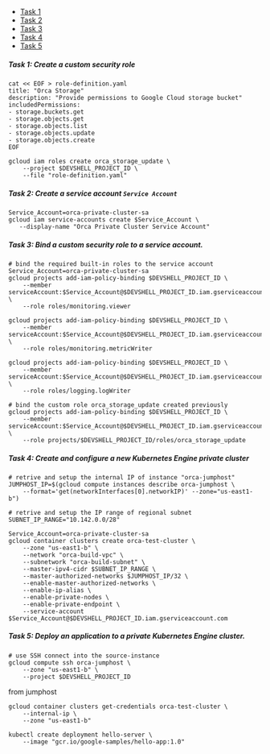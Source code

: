 - [Task 1](#task-1-create-a-custom-security-role)
- [Task 2](#task-2-create-a-service-account-service-account)
- [Task 3](#task-3-bind-a-custom-security-role-to-a-service-account)
- [Task 4](#task-4-create-and-configure-a-new-kubernetes-engine-private-cluster)
- [Task 5](#task-5-deploy-an-application-to-a-private-kubernetes-engine-cluster)


<a id="task-1-create-a-custom-security-role"></a>
##### Task 1: Create a custom security role

``` shell
cat << EOF > role-definition.yaml
title: "Orca Storage"
description: "Provide permissions to Google Cloud storage bucket"
includedPermissions:
- storage.buckets.get
- storage.objects.get
- storage.objects.list
- storage.objects.update
- storage.objects.create
EOF

gcloud iam roles create orca_storage_update \
    --project $DEVSHELL_PROJECT_ID \
    --file "role-definition.yaml"
```

<a id="task-2-create-a-service-account-service-account"></a>
##### Task 2: Create a service account `Service Account`
```shell
Service_Account=orca-private-cluster-sa
gcloud iam service-accounts create $Service_Account \
   --display-name "Orca Private Cluster Service Account"
```

<a id="task-3-bind-a-custom-security-role-to-a-service-account"></a>
##### Task 3: Bind a custom security role to a service account.
```shell
# bind the required built-in roles to the service account
Service_Account=orca-private-cluster-sa
gcloud projects add-iam-policy-binding $DEVSHELL_PROJECT_ID \
    --member serviceAccount:$Service_Account@$DEVSHELL_PROJECT_ID.iam.gserviceaccount.com \
    --role roles/monitoring.viewer

gcloud projects add-iam-policy-binding $DEVSHELL_PROJECT_ID \
    --member serviceAccount:$Service_Account@$DEVSHELL_PROJECT_ID.iam.gserviceaccount.com \
    --role roles/monitoring.metricWriter

gcloud projects add-iam-policy-binding $DEVSHELL_PROJECT_ID \
    --member serviceAccount:$Service_Account@$DEVSHELL_PROJECT_ID.iam.gserviceaccount.com \
    --role roles/logging.logWriter

# bind the custom role orca_storage_update created previously
gcloud projects add-iam-policy-binding $DEVSHELL_PROJECT_ID \
    --member serviceAccount:$Service_Account@$DEVSHELL_PROJECT_ID.iam.gserviceaccount.com \
    --role projects/$DEVSHELL_PROJECT_ID/roles/orca_storage_update
```


<a id="task-4-create-and-configure-a-new-kubernetes-engine-private-cluster"></a>
##### Task 4: Create and configure a new Kubernetes Engine private cluster
```shell
# retrive and setup the internal IP of instance "orca-jumphost"
JUMPHOST_IP=$(gcloud compute instances describe orca-jumphost \
    --format='get(networkInterfaces[0].networkIP)' --zone="us-east1-b")

# retrive and setup the IP range of regional subnet
SUBNET_IP_RANGE="10.142.0.0/28"

Service_Account=orca-private-cluster-sa
gcloud container clusters create orca-test-cluster \
    --zone "us-east1-b" \
    --network "orca-build-vpc" \
    --subnetwork "orca-build-subnet" \
    --master-ipv4-cidr $SUBNET_IP_RANGE \
    --master-authorized-networks $JUMPHOST_IP/32 \
    --enable-master-authorized-networks \
    --enable-ip-alias \
    --enable-private-nodes \
    --enable-private-endpoint \
    --service-account $Service_Account@$DEVSHELL_PROJECT_ID.iam.gserviceaccount.com
```

<a id="task-5-deploy-an-application-to-a-private-kubernetes-engine-cluster"></a>
##### Task 5: Deploy an application to a private Kubernetes Engine cluster.

```shell
# use SSH connect into the source-instance
gcloud compute ssh orca-jumphost \
    --zone "us-east1-b" \
    --project $DEVSHELL_PROJECT_ID
```
from jumphost 
```shell 
gcloud container clusters get-credentials orca-test-cluster \
    --internal-ip \
    --zone "us-east1-b"

kubectl create deployment hello-server \
    --image "gcr.io/google-samples/hello-app:1.0"
```
